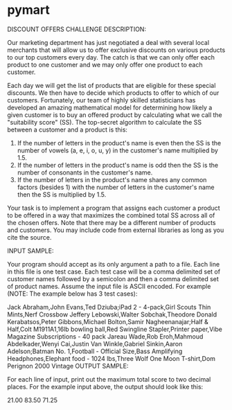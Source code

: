 # pymart

DISCOUNT OFFERS
CHALLENGE DESCRIPTION:


Our marketing department has just negotiated a deal with several local merchants that will allow us to offer exclusive discounts on various products to our top customers every day. The catch is that we can only offer each product to one customer and we may only offer one product to each customer.

Each day we will get the list of products that are eligible for these special discounts. We then have to decide which products to offer to which of our customers. Fortunately, our team of highly skilled statisticians has developed an amazing mathematical model for determining how likely a given customer is to buy an offered product by calculating what we call the "suitability score" (SS). The top-secret algorithm to calculate the SS between a customer and a product is this: 

1. If the number of letters in the product's name is even then the SS is the number of vowels (a, e, i, o, u, y) in the customer's name multiplied by 1.5. 
2. If the number of letters in the product's name is odd then the SS is the number of consonants in the customer's name. 
3. If the number of letters in the product's name shares any common factors (besides 1) with the number of letters in the customer's name then the SS is multiplied by 1.5. 

Your task is to implement a program that assigns each customer a product to be offered in a way that maximizes the combined total SS across all of the chosen offers. Note that there may be a different number of products and customers. You may include code from external libraries as long as you cite the source.

INPUT SAMPLE:

Your program should accept as its only argument a path to a file. Each line in this file is one test case. Each test case will be a comma delimited set of customer names followed by a semicolon and then a comma delimited set of product names. Assume the input file is ASCII encoded. For example (NOTE: The example below has 3 test cases): 

Jack Abraham,John Evans,Ted Dziuba;iPad 2 - 4-pack,Girl Scouts Thin Mints,Nerf Crossbow
Jeffery Lebowski,Walter Sobchak,Theodore Donald Kerabatsos,Peter Gibbons,Michael Bolton,Samir Nagheenanajar;Half & Half,Colt M1911A1,16lb bowling ball,Red Swingline Stapler,Printer paper,Vibe Magazine Subscriptions - 40 pack
Jareau Wade,Rob Eroh,Mahmoud Abdelkader,Wenyi Cai,Justin Van Winkle,Gabriel Sinkin,Aaron Adelson;Batman No. 1,Football - Official Size,Bass Amplifying Headphones,Elephant food - 1024 lbs,Three Wolf One Moon T-shirt,Dom Perignon 2000 Vintage
OUTPUT SAMPLE:

For each line of input, print out the maximum total score to two decimal places. For the example input above, the output should look like this:

21.00
83.50
71.25
